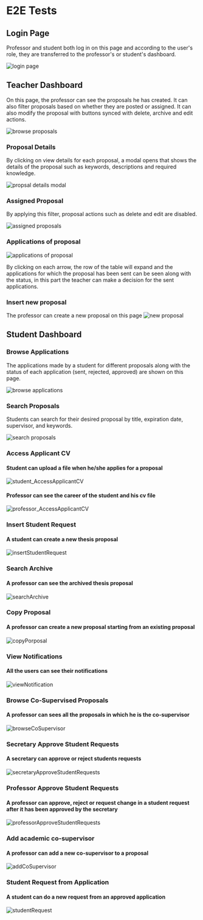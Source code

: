 # E2E Tests

## Login Page

Professor and student both log in on this page and according to the user's role, they are transferred to the professor's or student's dashboard.

![login page](./login_page.png)

## Teacher Dashboard

On this page, the professor can see the proposals he has created. It can also filter proposals based on whether they are posted or assigned. It can also modify the proposal with buttons synced with delete, archive and edit actions.

![browse proposals](./browse_proposals.png)

### Proposal Details

By clicking on view details for each proposal, a modal opens that shows the details of the proposal such as keywords, descriptions and required knowledge.

![propsal details modal](./proposal_details.png)


### Assigned Proposal

By applying this filter, proposal actions such as delete and edit are disabled.

![assigned proposals](./assigned_proposals.png)

### Applications of proposal

![applications of proposal](./proposal_applications.png)

By clicking on each arrow, the row of the table will expand and the applications for which the proposal has been sent can be seen along with the status, in this part the teacher can make a decision for the sent applications.

### Insert new proposal

The professor can create a new proposal on this page
![new proposal](./new_proposal.png)


## Student Dashboard

### Browse Applications

The applications made by a student for different proposals along with the status of each application (sent, rejected, approved) are shown on this page.

![browse applications](./browse_applications.png)

### Search Proposals

Students can search for their desired proposal by title, expiration date, supervisor, and keywords.

![search proposals](./search_proposals.png)

### Access Applicant CV

#### Student can upload a file when he/she applies for a proposal

![student_AccessApplicantCV](./student_AccessApplicantCV.jpg)

#### Professor can see the career of the student and his cv file

![professor_AccessApplicantCV](./professor_AccessApplicantCV.jpg)

### Insert Student Request

#### A student can create a new thesis proposal

![insertStudentRequest](./insertStudentRequest.jpg)

### Search Archive

#### A professor can see the archived thesis proposal

![searchArchive](./searchArchive.jpg)

### Copy Proposal

#### A professor can create a new proposal starting from an existing proposal

![copyPorposal](./copyProposal.jpg)

### View Notifications

#### All the users can see their notifications

![viewNotification](./viewNotifications.jpg)

### Browse Co-Supervised Proposals

#### A professor can sees all the proposals in which he is the co-supervisor

![browseCoSupervisor](./browseCoSupervisor.jpg)

### Secretary Approve Student Requests

#### A secretary can approve or reject students requests

![secretaryApproveStudentRequests](./secretaryApproveStudentRequests.jpg)

### Professor Approve Student Requests

#### A professor can approve, reject or request change in a student request after it has been approved by the secretary

![professorApproveStudentRequests](./professorApproveStudentRequests.jpg)

### Add academic co-supervisor

#### A professor can add a new co-supervisor to a proposal

![addCoSupervisor](./addCoSupervisor.jpg)

### Student Request from Application

#### A student can do a new request from an approved application

![studentRequest](./studentRequest.jpg)